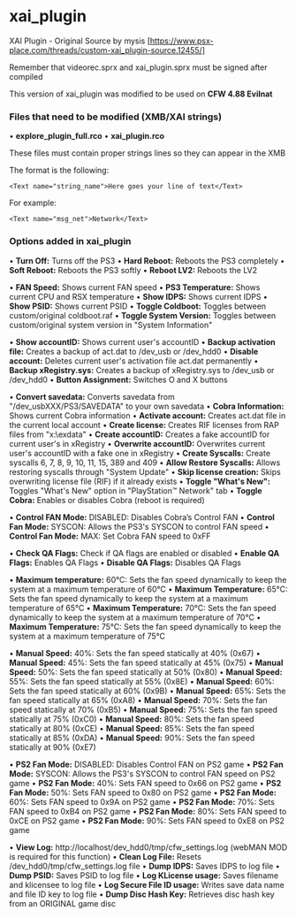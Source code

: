 # xai_plugin
XAI Plugin - Original Source by mysis [https://www.psx-place.com/threads/custom-xai_plugin-source.12455/]

Remember that videorec.sprx and xai_plugin.sprx must be signed after compiled

This version of xai_plugin was modified to be used on **CFW 4.88 Evilnat**


### Files that need to be modified (XMB/XAI strings)

• **explore_plugin_full.rco**
• **xai_plugin.rco**

These files must contain proper strings lines so they can appear in the XMB

The format is the following:

```
<Text name="string_name">Here goes your line of text</Text>
```

For example:

```
<Text name="msg_net">Network</Text>
```


### Options added in xai_plugin

• **Turn Off:** Turns off the PS3
• **Hard Reboot:** Reboots the PS3 completely
• **Soft Reboot:** Reboots the PS3 softly
• **Reboot LV2:** Reboots the LV2

• **FAN Speed:** Shows current FAN speed
• **PS3 Temperature:** Shows current CPU and RSX temperature
• **Show IDPS:** Shows current IDPS
• **Show PSID:** Shows current PSID
• **Toggle Coldboot:** Toggles between custom/original coldboot.raf
• **Toggle System Version:** Toggles between custom/original system version in "System Information"

• **Show accountID:** Shows current user's accountID
• **Backup activation file:** Creates a backup of act.dat to /dev_usb or /dev_hdd0
• **Disable account:** Deletes current user's activation file act.dat permanently
• **Backup xRegistry.sys:** Creates a backup of xRegistry.sys to /dev_usb or /dev_hdd0
• **Button Assignment:** Switches O and X buttons

• **Convert savedata:** Converts savedata from "/dev_usbXXX/PS3/SAVEDATA" to your own savedata
• **Cobra Information:** Shows current Cobra information
• **Activate account:** Creates act.dat file in the current local account
• **Create license:** Creates RIF licenses from RAP files from "x:\exdata"
• **Create accountID:** Creates a fake accountID for current user's in xRegistry
• **Overwrite accountID:** Overwrites current user's accountID with a fake one in xRegistry
• **Create Syscalls:** Create syscalls 6, 7, 8, 9, 10, 11, 15, 389 and 409
• **Allow Restore Syscalls:** Allows restoring syscalls through "System Update"
• **Skip license creation:** Skips overwriting license file (RIF) if it already exists
• **Toggle "What's New":** Toggles "What's New" option in "PlayStation™ Network" tab
• **Toggle Cobra:** Enables or disables Cobra (reboot is required)

• **Control FAN Mode:** DISABLED: Disables Cobra’s Control FAN
• **Control Fan Mode:** SYSCON: Allows the PS3's SYSCON to control FAN speed
• **Control Fan Mode:** MAX: Set Cobra FAN speed to 0xFF

• **Check QA Flags:** Check if QA flags are enabled or disabled
• **Enable QA Flags:** Enables QA Flags
• **Disable QA Flags:** Disables QA Flags

• **Maximum temperature:** 60°C: Sets the fan speed dynamically to keep the system at a maximum temperature of 60°C
• **Maximum Temperature:** 65°C: Sets the fan speed dynamically to keep the system at a maximum temperature of 65°C
• **Maximum Temperature:** 70°C: Sets the fan speed dynamically to keep the system at a maximum temperature of 70°C
• **Maximum Temperature:** 75°C: Sets the fan speed dynamically to keep the system at a maximum temperature of 75°C

• **Manual Speed:** 40%: Sets the fan speed statically at 40% (0x67)
• **Manual Speed:** 45%: Sets the fan speed statically at 45% (0x75)
• **Manual Speed:** 50%: Sets the fan speed statically at 50% (0x80)
• **Manual Speed:** 55%: Sets the fan speed statically at 55% (0x8E)
• **Manual Speed:** 60%: Sets the fan speed statically at 60% (0x9B)
• **Manual Speed:** 65%: Sets the fan speed statically at 65% (0xA8)
• **Manual Speed:** 70%: Sets the fan speed statically at 70% (0xB5)
• **Manual Speed:** 75%: Sets the fan speed statically at 75% (0xC0)
• **Manual Speed:** 80%: Sets the fan speed statically at 80% (0xCE)
• **Manual Speed:** 85%: Sets the fan speed statically at 85% (0xDA)
• **Manual Speed:** 90%: Sets the fan speed statically at 90% (0xE7)

• **PS2 Fan Mode:** DISABLED: Disables Control FAN on PS2 game
• **PS2 Fan Mode:** SYSCON: Allows the PS3's SYSCON to control FAN speed on PS2 game
• **PS2 Fan Mode:** 40%: Sets FAN speed to 0x66 on PS2 game
• **PS2 Fan Mode:** 50%: Sets FAN speed to 0x80 on PS2 game
• **PS2 Fan Mode:** 60%: Sets FAN speed to 0x9A on PS2 game
• **PS2 Fan Mode:** 70%: Sets FAN speed to 0xB4 on PS2 game
• **PS2 Fan Mode:** 80%: Sets FAN speed to 0xCE on PS2 game
• **PS2 Fan Mode:** 90%: Sets FAN speed to 0xE8 on PS2 game

• **View Log:** http://localhost/dev_hdd0/tmp/cfw_settings.log (webMAN MOD is required for this function)
• **Clean Log File:** Resets /dev_hdd0/tmp/cfw_settings.log file
• **Dump IDPS:** Saves IDPS to log file
• **Dump PSID:** Saves PSID to log file
• **Log KLicense usage:** Saves filename and klicensee to log file
• **Log Secure File ID usage:** Writes save data name and file ID key to log file
• **Dump Disc Hash Key:** Retrieves disc hash key from an ORIGINAL game disc


